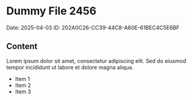 # Dummy File 2456

Date: 2025-04-03
ID: 202A0C26-CC39-44C8-A60E-61BEC4C5E6BF

## Content

Lorem ipsum dolor sit amet, consectetur adipiscing elit.
Sed do eiusmod tempor incididunt ut labore et dolore magna aliqua.

* Item 1
* Item 2
* Item 3

